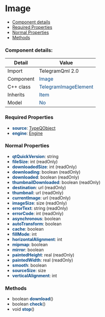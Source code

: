 # Image

 * [Component details](#component-details)
 * [Required Properties](#required-properties)
 * [Normal Properties](#normal-properties)
 * [Methods](#methods)


### Component details:

|Detail|Value|
|------|-----|
|Import|TelegramQml 2.0|
|Component|<font color='#074885'>Image</font>|
|C++ class|<font color='#074885'>TelegramImageElement</font>|
|Inherits|<font color='#074885'>Item</font>|
|Model|<font color='#074885'>No</font>|


### Required Properties

* <font color='#074885'><b>source</b></font>: [TypeQObject](typeqobject.md)
* <font color='#074885'><b>engine</b></font>: [Engine](engine.md)


### Normal Properties

* <font color='#074885'><b>qtQuickVersion</b></font>: string
* <font color='#074885'><b>fileSize</b></font>: int (readOnly)
* <font color='#074885'><b>downloadedSize</b></font>: int (readOnly)
* <font color='#074885'><b>downloading</b></font>: boolean (readOnly)
* <font color='#074885'><b>downloaded</b></font>: boolean (readOnly)
* <font color='#074885'><b>thumbnailDownloaded</b></font>: boolean (readOnly)
* <font color='#074885'><b>destination</b></font>: url (readOnly)
* <font color='#074885'><b>thumbnail</b></font>: url (readOnly)
* <font color='#074885'><b>currentImage</b></font>: url (readOnly)
* <font color='#074885'><b>imageSize</b></font>: size (readOnly)
* <font color='#074885'><b>errorText</b></font>: string (readOnly)
* <font color='#074885'><b>errorCode</b></font>: int (readOnly)
* <font color='#074885'><b>asynchronous</b></font>: boolean
* <font color='#074885'><b>autoTransform</b></font>: boolean
* <font color='#074885'><b>cache</b></font>: boolean
* <font color='#074885'><b>fillMode</b></font>: int
* <font color='#074885'><b>horizontalAlignment</b></font>: int
* <font color='#074885'><b>mipmap</b></font>: boolean
* <font color='#074885'><b>mirror</b></font>: boolean
* <font color='#074885'><b>paintedHeight</b></font>: real (readOnly)
* <font color='#074885'><b>paintedWidth</b></font>: real (readOnly)
* <font color='#074885'><b>smooth</b></font>: boolean
* <font color='#074885'><b>sourceSize</b></font>: size
* <font color='#074885'><b>verticalAlignment</b></font>: int


### Methods

 * boolean <font color='#074885'><b>download</b></font>()
 * boolean <font color='#074885'><b>check</b></font>()
 * void <font color='#074885'><b>stop</b></font>()



